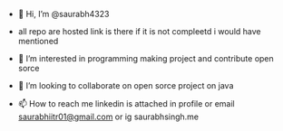 - 👋 Hi, I’m @saurabh4323
- all repo are hosted link is there if it is not compleetd i would have mentioned
- 👀 I’m interested in programming making project and contribute open sorce
 
- 💞️ I’m looking to collaborate on open sorce project on java 
- 📫 How to reach me linkedin is attached in profile or email saurabhiitr01@gmail.com or ig saurabhsingh.me

